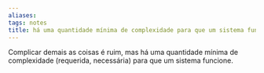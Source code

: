```yaml
---
aliases: 
tags: notes
title: há uma quantidade mínima de complexidade para que um sistema funcione
---
```

Complicar demais as coisas é ruim, mas há uma quantidade mínima de complexidade (requerida, necessária) para que um sistema funcione.
